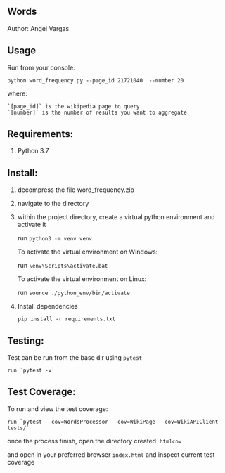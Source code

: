 Words
--------------
Author: Angel Vargas

Usage
-----

Run from your console:
 
`python word_frequency.py --page_id 21721040  --number 20`

where: 
    
    `[page_id]` is the wikipedia page to query
    `[number]` is the number of results you want to aggregate

Requirements:
-------------
1. Python 3.7

Install:
--------

1. decompress the file word_frequency.zip 
2. navigate to the directory
3. within the project directory, create a virtual python environment and activate it

    run `python3 -m venv venv`
    
    To activate the virtual environment on Windows: 
    
    run `\env\Scripts\activate.bat`
    
    To activate the virtual environment on Linux:
    
    run `source ./python_env/bin/activate`
    
4. Install dependencies
 
    `pip install -r requirements.txt`
    

Testing:
--------

Test can be run from the base dir using `pytest`

    run `pytest -v`

Test Coverage:
--------------

To run and view the test coverage:

    run `pytest --cov=WordsProcessor --cov=WikiPage --cov=WikiAPIClient tests/`
    
once the process finish, open the directory created: `htmlcov`

and open in your preferred browser `index.html` and inspect current test coverage